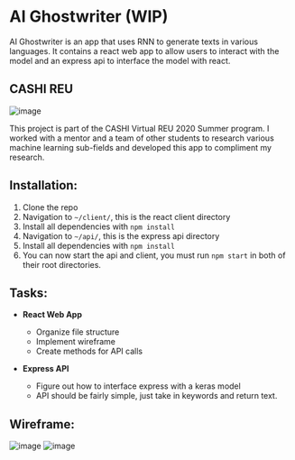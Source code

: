 # **AI Ghostwriter** (WIP)
AI Ghostwriter is an app that uses RNN to generate texts in various languages. It contains a react web app to allow users to interact with the model and an express api to interface the model with react.

## CASHI REU
![image](https://cahsi.utep.edu/wp-content/uploads/cahsinameincludes_logo.png)

This project is part of the CASHI Virtual REU 2020 Summer program. I worked with a mentor and a team of other students to research various machine learning sub-fields and developed this app to compliment my research.

## Installation:
1. Clone the repo
2. Navigation to `~/client/`, this is the react client directory
3. Install all dependencies with `npm install`
4. Navigation to `~/api/`, this is the express api directory
5. Install all dependencies with `npm install`
6. You can now start the api and client, you must run `npm start` in both of their root directories.

## Tasks:

* **React Web App**
  * Organize file structure
  * Implement wireframe
  * Create methods for API calls

* **Express API**
  * Figure out how to interface express with a keras model
  * API should be fairly simple, just take in keywords and return text.
  
## Wireframe:
![image](https://i.imgur.com/GOZRLYC.png)
![image](https://i.imgur.com/7VqznJo.png)
